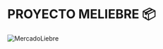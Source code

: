 # PROYECTO MELIEBRE :package:
![MercadoLiebre](https://github.com/santuboca2001/MELI/blob/main/public/Logo%20ML.svg)

